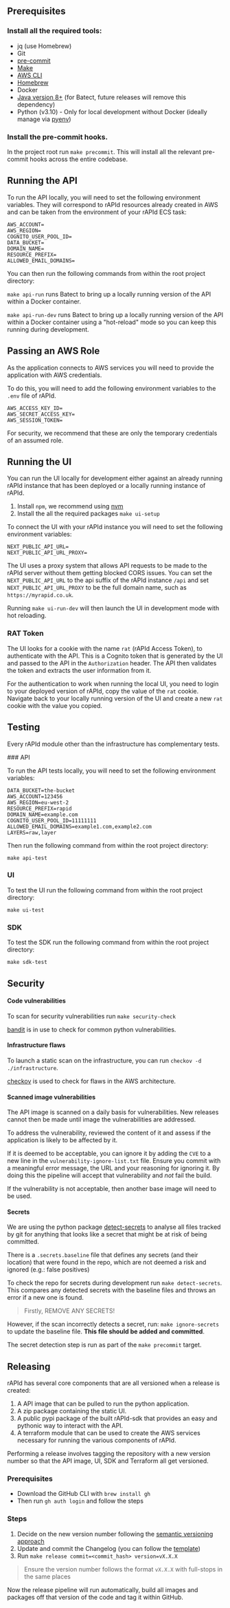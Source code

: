 ## Prerequisites

### Install all the required tools:

- jq (use Homebrew)
- Git
- [pre-commit](https://pre-commit.com)
- [Make](https://formulae.brew.sh/formula/make)
- [AWS CLI](https://docs.aws.amazon.com/cli/latest/userguide/getting-started-install.html)
- [Homebrew](https://brew.sh/)
- Docker
- [Java version 8+](https://mkyong.com/java/how-to-install-java-on-mac-osx/) (for Batect, future releases will remove this dependency)
- Python (v3.10) - Only for local development without Docker (ideally manage
  via [pyenv](https://github.com/pyenv/pyenv))

### Install the pre-commit hooks.

In the project root run `make precommit`. This will install all the relevant pre-commit hooks across the entire codebase.

## Running the API

To run the API locally, you will need to set the following environment variables. They will correspond to rAPId resources already created in AWS and can be taken from the environment of your rAPId ECS task:

```
AWS_ACCOUNT=
AWS_REGION=
COGNITO_USER_POOL_ID=
DATA_BUCKET=
DOMAIN_NAME=
RESOURCE_PREFIX=
ALLOWED_EMAIL_DOMAINS=
```

You can then run the following commands from within the root project directory:

`make api-run` runs Batect to bring up a locally running version of the API within a Docker container.

`make api-run-dev` runs Batect to bring up a locally running version of the API within a Docker container using a "hot-reload" mode so you can keep this running during development.

## Passing an AWS Role

As the application connects to AWS services you will need to provide the application with AWS credentials.

To do this, you will need to add the following environment variables to the `.env` file of rAPId.

```
AWS_ACCESS_KEY_ID=
AWS_SECRET_ACCESS_KEY=
AWS_SESSION_TOKEN=
```

For security, we recommend that these are only the temporary credentials of an assumed role.

## Running the UI

You can run the UI locally for development either against an already running rAPId instance that has been deployed or a locally running instance of rAPId.

1. Install `npm`, we recommend using [nvm](https://github.com/nvm-sh/nvm)
2. Install the all the required packages `make ui-setup`

To connect the UI with your rAPId instance you will need to set the following environment variables:

```
NEXT_PUBLIC_API_URL=
NEXT_PUBLIC_API_URL_PROXY=
```

The UI uses a proxy system that allows API requests to be made to the rAPId server without them getting blocked CORS issues. You can set the `NEXT_PUBLIC_API_URL` to the api suffix of the rAPId instance `/api` and set `NEXT_PUBLIC_API_URL_PROXY` to be the full domain name, such as `https://myrapid.co.uk`.

Running `make ui-run-dev` will then launch the UI in development mode with hot reloading.

### RAT Token

The UI looks for a cookie with the name `rat` (rAPId Access Token), to authenticate with the API. This is a Cognito token that is generated by the UI and passed to the API in the `Authorization` header. The API then validates the token and extracts the user information from it.

For the authentication to work when running the local UI, you need to login to your deployed version of rAPId, copy the value of the `rat` cookie. Navigate back to your locally running version of the UI and create a new `rat` cookie with the value you copied.

## Testing

Every rAPId module other than the infrastructure has complementary tests.

### API

To run the API tests locally, you will need to set the following environment variables:

```
DATA_BUCKET=the-bucket
AWS_ACCOUNT=123456
AWS_REGION=eu-west-2
RESOURCE_PREFIX=rapid
DOMAIN_NAME=example.com
COGNITO_USER_POOL_ID=11111111
ALLOWED_EMAIL_DOMAINS=example1.com,example2.com
LAYERS=raw,layer
```

Then run the following command from within the root project directory:

`make api-test`

### UI

To test the UI run the following command from within the root project directory:

`make ui-test`

### SDK

To test the SDK run the following command from within the root project directory:

`make sdk-test`

## Security

#### Code vulnerabilities

To scan for security vulnerabilities run `make security-check`

[bandit](https://pypi.org/project/bandit/) is in use to check for common python vulnerabilities.

#### Infrastructure flaws

To launch a static scan on the infrastructure, you can run `checkov -d ./infrastructure`.

[checkov](https://www.checkov.io/) is used to check for flaws in the AWS architecture.

#### Scanned image vulnerabilities

The API image is scanned on a daily basis for vulnerabilities. New releases cannot then be made until image the vulnerabilities are addressed.

To address the vulnerability, reviewed the content of it and assess if the application is likely to be affected by it.

If it is deemed to be acceptable, you can ignore it by adding the `CVE` to a new
line in the `vulnerability-ignore-list.txt` file. Ensure you commit with a meaningful error message, the URL and your
reasoning for ignoring it. By doing this the pipeline will accept that vulnerability and _not_ fail the build.

If the vulnerability is not acceptable, then another base image will need to be used.

#### Secrets

We are using the python package [detect-secrets](https://github.com/Yelp/detect-secrets) to analyse all files tracked by
git for anything that looks like a secret that might be at risk of being committed.

There is a `.secrets.baseline` file that defines any secrets (and their location) that were found in the repo, which are
not deemed a risk and ignored (e.g.: false positives)

To check the repo for secrets during development run `make detect-secrets`. This compares any detected secrets with the
baseline files and throws an error if a new one is found.

> Firstly, REMOVE ANY SECRETS!

However, if the scan incorrectly detects a secret, run: `make ignore-secrets` to update the baseline file. **This file
should be added and committed**.

The secret detection step is run as part of the `make precommit` target.

## Releasing

rAPId has several core components that are all versioned when a release is created:

1. A API image that can be pulled to run the python application.
2. A zip package containing the static UI.
3. A public pypi package of the built rAPId-sdk that provides an easy and pythonic way to interact with the API.
4. A terraform module that can be used to create the AWS services necessary for running the various components of rAPId.

Performing a release involves tagging the repository with a new version number so that the API image, UI, SDK and Terraform all get versioned.

### Prerequisites

- Download the GitHub CLI with `brew install gh`
- Then run `gh auth login` and follow the steps

### Steps

1. Decide on the new version number following the [semantic versioning approach](https://semver.org/)
2. Update and commit the Changelog (you can follow
   the [template](https://github.com/no10ds/rapid/blob/main/changelog_release_template/md))
3. Run `make release commit=<commit_hash> version=vX.X.X`

> Ensure the version number follows the format `vX.X.X` with full-stops in the same places

Now the release pipeline will run automatically, build all images and packages off that version of the code and tag it within GitHub.
